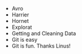 * Avro
* Harrier
* Hornet
* Explorat
* Getting and Cleaning Data
* Git is easy
* Git is fun. Thanks Linus!
